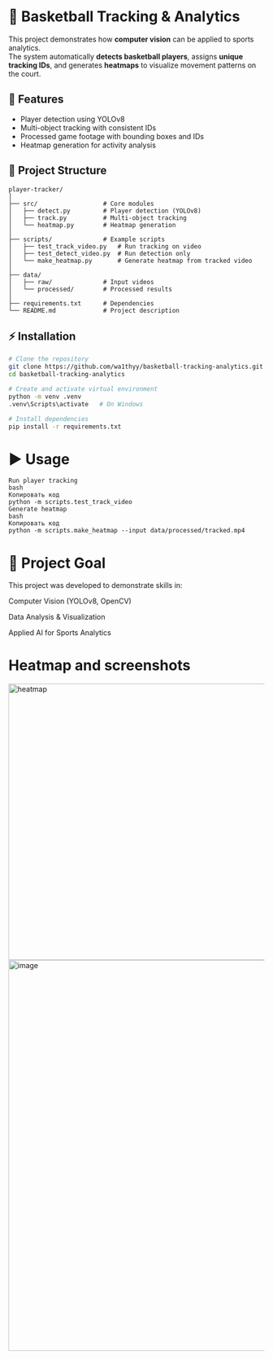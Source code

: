 # 🏀 Basketball Tracking & Analytics

This project demonstrates how **computer vision** can be applied to sports analytics.  
The system automatically **detects basketball players**, assigns **unique tracking IDs**, and generates **heatmaps** to visualize movement patterns on the court.

## 🚀 Features
- Player detection using YOLOv8  
- Multi-object tracking with consistent IDs  
- Processed game footage with bounding boxes and IDs  
- Heatmap generation for activity analysis  

## 📂 Project Structure
```plaintext
player-tracker/
│
├── src/                  # Core modules
│   ├── detect.py         # Player detection (YOLOv8)
│   ├── track.py          # Multi-object tracking
│   └── heatmap.py        # Heatmap generation
│
├── scripts/              # Example scripts
│   ├── test_track_video.py   # Run tracking on video
│   ├── test_detect_video.py  # Run detection only
│   └── make_heatmap.py       # Generate heatmap from tracked video
│
├── data/
│   ├── raw/              # Input videos
│   └── processed/        # Processed results
│
├── requirements.txt      # Dependencies
└── README.md             # Project description
```

## ⚡ Installation
```bash
# Clone the repository
git clone https://github.com/wa1thyy/basketball-tracking-analytics.git
cd basketball-tracking-analytics

# Create and activate virtual environment
python -m venv .venv
.venv\Scripts\activate   # On Windows

# Install dependencies
pip install -r requirements.txt
```
# ▶️ Usage
```
Run player tracking
bash
Копировать код
python -m scripts.test_track_video
Generate heatmap
bash
Копировать код
python -m scripts.make_heatmap --input data/processed/tracked.mp4
```

# 🎯 Project Goal
This project was developed to demonstrate skills in:

Computer Vision (YOLOv8, OpenCV)

Data Analysis & Visualization

Applied AI for Sports Analytics

# Heatmap and screenshots

<img width="950" height="543" alt="heatmap" src="https://github.com/user-attachments/assets/6e13ba0b-476d-4914-b5a1-97b0e039c7c5" width="600" />

<img width="1366" height="768" alt="image" src="https://github.com/user-attachments/assets/5f44df0a-4a85-4954-977d-bb262b95a809" width="600"/>









